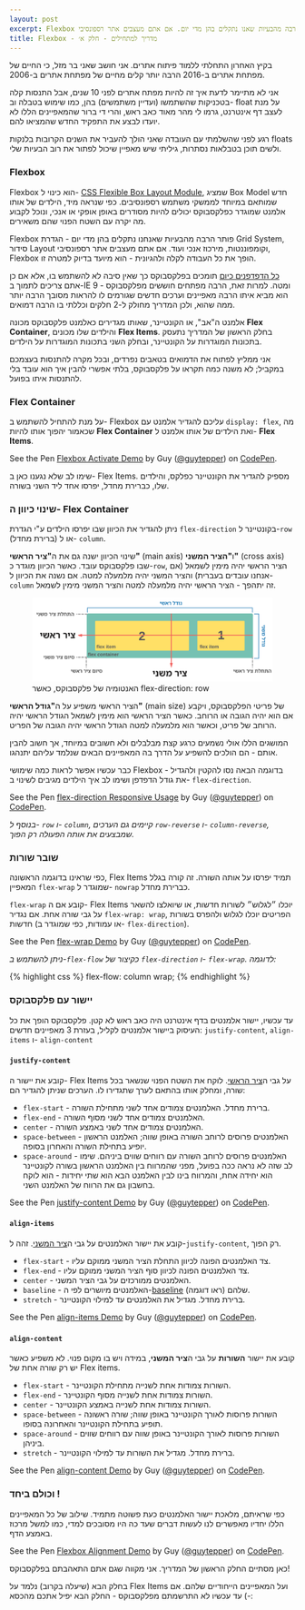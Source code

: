 ```yaml
---
layout: post
excerpt: Flexbox פותר הרבה מהבעיות שאנו נתקלים בהן מדי יום. אם אתם מעצבים אתר רספונסיבי, Flexbox הופך את כל העבודה לקלה ולהגיונית - הוא מיועד בדיוק למטרה זו.
title: Flexbox - מדריך למתחילים - חלק א׳
---
```

בקיץ האחרון התחלתי ללמוד פיתוח אתרים. אני חושב שאני בר מזל, כי החיים של מפתחת אתרים ב-2016 הרבה יותר קלים מחיים של מפתחת אתרים ב-2006.

אני לא מתיימר לדעת איך זה להיות מפתח אתרים לפני 10 שנים, אבל התנסות קלה בטכניקות שהשתמשו (ועדיין משתמשים) בהן, כמו שימוש בטבלה וב- float על מנת לעצב דף אינטרנט, גרמו לי מהר מאוד כאב ראש, והרי די ברור שהמאפיינים הללו לא יועדו לבצע את התפקיד החדש שהמציאו להם.

רגע לפני שהשלמתי עם העובדה שאני הולך להעביר את השנים הקרובות בלנקות floats ולשים תוכן בטבלאות נסתרות, גיליתי שיש מאפיין שיכול לפתור את רוב הבעיות שלי.

### Flexbox

Flexbox הוא כינוי ל- [CSS Flexible Box Layout Module](https://www.w3.org/TR/css-flexbox-1/), שמציג Box Model חדש שמותאם במיוחד לממשקי משתמש רספונסיבים. כפי שנראה מיד, הילדים של אותו אלמנט שמוגדר כפלקסבוקס יכולים להיות מסודרים באופן אופקי או אנכי, ונוכל לקבוע מה יקרה עם השטח הפנוי שהם משאירים.

Flexbox פותר הרבה מהבעיות שאנחנו נתקלים בהן מדי יום - הגדרת Grid System, סידור Layout וקומפוננטות, מירכוז אנכי ועוד. אם אתם מעצבים אתר רספונסיבי, Flexbox הופך את כל העבודה לקלה ולהגיונית - הוא מיועד בדיוק למטרה זו.

[כל הדפדפנים כיום](http://caniuse.com/#search=flexbox) תומכים בפלקסבוקס כך שאין סיבה לא להשתמש בו, אלא אם כן אתם צריכים לתמוך ב-IE 9 ומטה. למרות זאת, הרבה מפתחים חוששים מפלקסבוקס - הוא מביא איתו הרבה מאפיינים וערכים חדשים שגורמים לו להראות מסובך הרבה יותר ממה שהוא, ולכן המדריך מחולק ל-2 חלקים וכללתי בו הרבה דמואים.

אלמנט ה"אב", או הקונטיינר, שאותו מגדירים כאלמנט פלקסבוקס מכונה **Flex Container**, והילדים שלו מכונים **Flex Items**. בחלק הראשון של המדריך נתעסק בתכונות המוגדרות על הקונטיינר, ובחלק השני בתכונות המוגדרות על הילדים.

אני ממליץ לפתוח את הדמואים בטאבים נפרדים, ובכל מקרה להתנסות בעצמכם במקביל; לא משנה כמה תקראו על פלקסבוקס, בלתי אפשרי להבין איך הוא עובד בלי להתנסות איתו בפועל.

### Flex Container
על מנת להתחיל להשתמש ב- Flexbox עליכם להגדיר אלמנט עם `display: flex`, מה שכאמור יהפוך אותו להיות **Flex Container** ואת הילדים של אותו אלמנט ל- **Flex Items**.

<p data-height="265" data-theme-id="0" data-slug-hash="adEQWq" data-default-tab="result" data-user="guytepper" data-preview="false" class='codepen'>See the Pen <a href='http://codepen.io/guytepper/pen/adEQWq/'>Flexbox Activate Demo</a> by Guy (<a href='http://codepen.io/guytepper'>@guytepper</a>) on <a href='http://codepen.io'>CodePen</a>.</p>
<script async src="//assets.codepen.io/assets/embed/ei.js"></script>

שימו לב שלא נגענו כאן ב- Flex Items. מספיק להגדיר את הקונטיינר כפלקס, והילדים שלו, כברירת מחדל, יפרסו אחד ליד השני בשורה.

### שינוי כיוון ה- Flex Container
ניתן להגדיר את הכיוון שבו יפרסו הילדים ע"י הגדרת `flex-direction` בקונטיינר ל-`row` (ברירת מחדל) או ל- `column`.

<aside class="post__note" id="flexbox-illu">
<p>
שינוי הכיוון ישנה גם את ה<strong id="main-axis" class="anchor-highlight">"ציר הראשי"</strong> (main axis) ו<strong id="cross-axis" class="anchor-highlight">"הציר המשני"</strong> (cross axis) שבו פלקסבוקס עובד. כאשר הכיוון מוגדר כ-<code class="highlighter-rouge">row</code>, הציר הראשי יהיה מימין לשמאל (אם אנחנו עובדים בעברית) והציר המשני יהיה מלמעלה למטה. אם נשנה את הכיוון ל-<code class="highlighter-rouge">column</code> זה יתהפך - הציר הראשי יהיה מלמעלה למטה והציר המשני מימין לשמאל.
</p>
<figure>
<a href="/images/flexbox-illu.svg" target="_blank"><img src="/images/flexbox-illu.svg"></a>
<figcaption>האנטומיה של פלקסבוקס, כאשר flex-direction: row</figcaption>
</figure>

<p>
הציר הראשי משפיע על ה<strong id="main-size" class="anchor-highlight">"גודל הראשי"</strong> (main size) של פריטי הפלקסבוקס, ויקבע אם הוא יהיה הגובה או הרוחב. כאשר הציר הראשי הוא מימין לשמאל הגודל הראשי יהיה הרוחב של פריט, וכאשר הוא מלמעלה למטה הגודל הראשי יהיה הגובה של הפריט.
</p>
<p>
המושגים הללו אולי נשמעים כרגע קצת מבלבלים ולא חשובים במיוחד, אך חשוב להבין אותם - הם הולכים להשפיע על הדרך בה המאפיינים הבאים שנלמד עליהם יתנהגו.
</p>
</aside>

כבר עכשיו אפשר לראות כמה שימושי Flexbox - בדוגמה הבאה נסו להקטין ולהגדיל את גודל הדפדפן ושימו לב איך הילדים מגיבים לשינוי ב- `flex-direction`.

<p data-height="265" data-theme-id="0" data-slug-hash="zrRBXj" data-default-tab="result" data-user="guytepper" class='codepen'>See the Pen <a href='http://codepen.io/guytepper/pen/zrRBXj/'>flex-direction Responsive Usage</a> by Guy (<a href='http://codepen.io/guytepper'>@guytepper</a>) on <a href='http://codepen.io'>CodePen</a>.</p>
<script async src="//assets.codepen.io/assets/embed/ei.js"></script>

*בנוסף ל- `row` ו- `column`, קיימים גם הערכים `row-reverse` ו- `column-reverse`, שמבצעים את אותה הפעולה רק הפוך.*

### שובר שורות
כפי שראינו בדוגמה הראשונה, Flex Items תמיד יפרסו על אותה השורה. זה קורה בגלל המאפיין `flex-wrap` שמוגדר ל- `nowrap` כברירת מחדל.

`flex-wrap` קובע אם ה- Flex Items יוכלו ״לגלוש״ לשורות חדשות, או שיואלצו להשאר על גבי שורה אחת. אם נגדיר `flex-wrap: wrap`, הפריטים יוכלו לגלוש ולהפרס בשורות חדשות (או עמודות, כפי שמוגדר ב- `flex-direction`).

<p data-height="268" data-theme-id="0" data-slug-hash="NxygBx" data-default-tab="result" data-user="guytepper" class='codepen'>See the Pen <a href='http://codepen.io/guytepper/pen/NxygBx/'>flex-wrap Demo</a> by Guy (<a href='http://codepen.io/guytepper'>@guytepper</a>) on <a href='http://codepen.io'>CodePen</a>.</p>
<script async src="//assets.codepen.io/assets/embed/ei.js"></script>

*ניתן להשתמש ב-`flex-flow` כקיצור של `flex-direction` ו- `flex-wrap`. לדוגמה:*

{% highlight css %}
flex-flow: column wrap;
{% endhighlight %}

### יישור עם פלקסבוקס
עד עכשיו, יישור אלמנטים בדף אינטרנט היה כאב ראש לא קטן. פלקסבוקס הופך את כל העיסוק ביישור אלמנטים לקליל, בעזרת 3 מאפיינים חדשים: `justify-content`, `align-items` ו- `align-content`

#### `justify-content`

קובע את יישור ה- Flex Items על גבי ה[ציר הראשי](#main-axis). לוקח את השטח הפנוי שנשאר בכל שורה, ומחלק אותו בהתאם לערך שתגדירו לו. הערכים שניתן להגדיר הם:

* `flex-start` - ברירת מחדל. האלמנטים צמודים אחד לשני מתחילת השורה.
* `flex-end` - האלמנטים צמודים אחד לשני מסוף השורה.
* `center` - האלמנטים צמודים אחד לשני באמצע השורה.
* `space-between` - האלמנטים פרוסים לרוחב השורה באופן שווה; האלמנט הראשון יופיע בתחילת השורה והאחרון בסופה.
* `space-around` - האלמנטים פרוסים לרוחב השורה עם רווחים שווים ביניהם. שימו לב שזה לא נראה ככה בפועל, מפני שהמרווח בין האלמנט הראשון בשורה לקונטיינר הוא יחידה אחת, והמרווח בינו לבין האלמנט הבא הוא שתי יחידות - הוא לוקח בחשבון גם את הרווח של האלמנט השני.

<p data-height="350" data-theme-id="0" data-slug-hash="wMXYgo" data-default-tab="result" data-user="guytepper" class='codepen'>See the Pen <a href='http://codepen.io/guytepper/pen/wMXYgo/'>justify-content Demo</a> by Guy (<a href='http://codepen.io/guytepper'>@guytepper</a>) on <a href='http://codepen.io'>CodePen</a>.</p>
<script async src="//assets.codepen.io/assets/embed/ei.js"></script>

#### `align-items`
קובע את יישור האלמנטים על גבי ה[ציר המשני](#cross-axis). זהה ל-`justify-content`, רק הפוך.

* `flex-start` - צד האלמנטים הפונה לכיוון התחלת הציר המשני ממוקם עליו.
* `flex-end` - צד האלמנטים הפונה לכיוון סוף הציר המשני ממוקם עליו.
* `center` - האלמנטים ממורכזים על גבי הציר המשני.
* `baseline` - האלמנטים מיושרים לפי ה-[baseline](https://en.wikipedia.org/wiki/Baseline_(typography)) שלהם (ראו דוגמה).
* `stretch` - ברירת מחדל. מגדיל את האלמנטים עד למילוי הקונטיינר.

<p data-height="350" data-theme-id="0" data-slug-hash="QyxJEV" data-default-tab="result" data-user="guytepper" class='codepen'>See the Pen <a href='http://codepen.io/guytepper/pen/QyxJEV/'>align-items Demo</a> by Guy (<a href='http://codepen.io/guytepper'>@guytepper</a>) on <a href='http://codepen.io'>CodePen</a>.</p>
<script async src="//assets.codepen.io/assets/embed/ei.js"></script>

#### `align-content`
קובע את יישור **השורות** על גבי ה**ציר המשני**, במידה ויש בו מקום פנוי. לא משפיע כאשר יש רק שורה אחת של Flex items.

* `flex-start` - השורות צמודות אחת לשנייה מתחילת הקונטיינר.
* `flex-end` - השורות צמודות אחת לשנייה מסוף הקונטיינר.
* `center` - השורות צמודות אחת לשנייה באמצע הקונטיינר.
* `space-between` - השורות פרוסות לאורך הקונטיינר באופן שווה; שורה ראשונה תופיע בתחילת הקונטיינר והאחרונה בסופו.
* `space-around` - השורות פרוסות לאורך הקונטיינר באופן שווה עם רווחים שווים ביניהן.
* `stretch` - ברירת מחדל. מגדיל את השורות עד למילוי הקונטיינר.

<p data-height="380" data-theme-id="0" data-slug-hash="rxKQrV" data-default-tab="result" data-user="guytepper" class='codepen'>See the Pen <a href='http://codepen.io/guytepper/pen/rxKQrV/'>align-content Demo</a> by Guy (<a href='http://codepen.io/guytepper'>@guytepper</a>) on <a href='http://codepen.io'>CodePen</a>.</p>
<script async src="//assets.codepen.io/assets/embed/ei.js"></script>

### וכולם ביחד !
כפי שראיתם, מלאכת יישור האלמנטים כעת פשוטה מתמיד. שילוב של כל המאפיינים הללו יחדיו מאפשרים לנו לעשות דברים שעד כה היו מסובכים למדי, כמו למשל מרכוז באמצע הדף.

<p data-height="407" data-theme-id="0" data-slug-hash="rxKQRx" data-default-tab="result" data-user="guytepper" class='codepen'>See the Pen <a href='http://codepen.io/guytepper/pen/rxKQRx/'>Flexbox Alignment Demo</a> by Guy (<a href='http://codepen.io/guytepper'>@guytepper</a>) on <a href='http://codepen.io'>CodePen</a>.</p>
<script async src="//assets.codepen.io/assets/embed/ei.js"></script>

כאן מסתיים החלק הראשון של המדריך. אני מקווה שגם אתם התאהבתם בפלקסבוקס!  

בחלק הבא (שיעלה בקרוב) נלמד על Flex Items ועל המאפיינים הייחודיים שלהם. אם עד עכשיו לא התרשמתם מפלקסבוקס - החלק הבא יפיל אתכם מהכסא (-:
